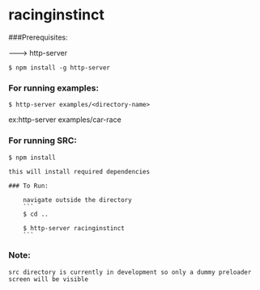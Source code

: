 # racinginstinct


###Prerequisites:

---> http-server

```
$ npm install -g http-server
```

### For running examples:

```
$ http-server examples/<directory-name>
```

ex:http-server examples/car-race


### For running SRC:

```
$ npm install
```
	this will install required dependencies

	### To Run:

		navigate outside the directory
		```
		$ cd ..

		$ http-server racinginstinct
		```

### Note:
	src directory is currently in development so only a dummy preloader screen will be visible